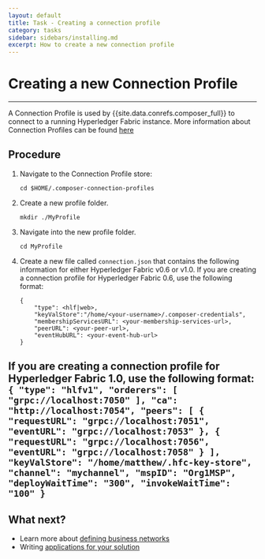 ```yaml
---
layout: default
title: Task - Creating a connection profile
category: tasks
sidebar: sidebars/installing.md
excerpt: How to create a new connection profile
---
```


# Creating a new Connection Profile

---

A Connection Profile is used by {{site.data.conrefs.composer_full}} to connect to a running Hyperledger Fabric instance. More information about Connection Profiles can be found [here](../reference/connectionprofile.html)

## Procedure

1. Navigate to the Connection Profile store:
    ```
    cd $HOME/.composer-connection-profiles
    ```
2. Create a new profile folder.
    ```
    mkdir ./MyProfile
    ```
3. Navigate into the new profile folder.
    ```
    cd MyProfile
    ```
4. Create a new file called `connection.json` that contains the following information for either Hyperledger Fabric v0.6 or v1.0.
  If you are creating a connection profile for Hyperledger Fabric 0.6, use the following format:
    ```
    {
        "type": <hlf|web>,
        "keyValStore":"/home/<your-username>/.composer-credentials",
        "membershipServicesURL": <your-membership-services-url>,
        "peerURL": <your-peer-url>,
        "eventHubURL": <your-event-hub-url>
    }
    ```
  If you are creating a connection profile for Hyperledger Fabric 1.0, use the following format:
    ```
    {
    "type": "hlfv1",
    "orderers": [
        "grpc://localhost:7050"
    ],
    "ca": "http://localhost:7054",
    "peers": [
        {
            "requestURL": "grpc://localhost:7051",
            "eventURL": "grpc://localhost:7053"
        },
        {
            "requestURL": "grpc://localhost:7056",
            "eventURL": "grpc://localhost:7058"
        }
    ],
    "keyValStore": "/home/matthew/.hfc-key-store",
    "channel": "mychannel",
    "mspID": "Org1MSP",
    "deployWaitTime": "300",
    "invokeWaitTime": "100"
    }
    ```
---

## What next?

* Learn more about [defining business networks](../business-network/businessnetwork.html)
* Writing [applications for your solution](../applications/genapp.html)
